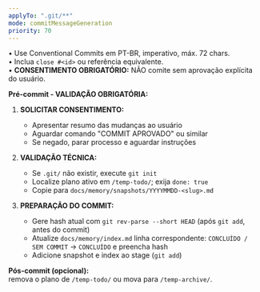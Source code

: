 ```yaml
---
applyTo: ".git/**"
mode: commitMessageGeneration
priority: 70
---
```

• Use Conventional Commits em PT-BR, imperativo, máx. 72 chars.  
• Inclua `close #<id>` ou referência equivalente.  
• **CONSENTIMENTO OBRIGATÓRIO:** NÃO comite sem aprovação explícita do usuário.

**Pré-commit - VALIDAÇÃO OBRIGATÓRIA:**

1. **SOLICITAR CONSENTIMENTO:**
   - Apresentar resumo das mudanças ao usuário
   - Aguardar comando "COMMIT APROVADO" ou similar
   - Se negado, parar processo e aguardar instruções

2. **VALIDAÇÃO TÉCNICA:**
   - Se `.git/` não existir, execute `git init`
   - Localize plano ativo em `/temp-todo/`; exija `done: true`
   - Copie para `docs/memory/snapshots/YYYYMMDD-<slug>.md`

3. **PREPARAÇÃO DO COMMIT:**
   - Gere hash atual com `git rev-parse --short HEAD` (após `git add`, antes do commit)
   - Atualize `docs/memory/index.md` linha correspondente:
     `CONCLUÍDO / SEM COMMIT` → `CONCLUÍDO` e preencha hash
   - Adicione snapshot e index ao stage (`git add`)

**Pós-commit (opcional):**  
remova o plano de `/temp-todo/` ou mova para `/temp-archive/`.
